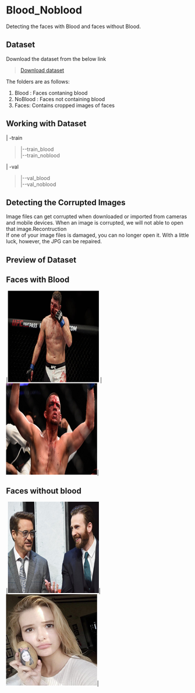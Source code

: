 # Blood_Noblood
Detecting the faces with Blood and faces without Blood.
## Dataset
Download the dataset from the below link

>[Download dataset](https://drive.google.com/file/d/1tcdLZymFiw36lzu95zgCAQzudi0Wxma5/view?usp=sharing)

The folders are as follows: <br/>
1. Blood : Faces contaning blood <br/>
2. NoBlood : Faces not containing blood <br/>
3. Faces: Contains cropped images of faces <br/>
## Working with Dataset

 | -train <br/>
 > |--train_blood <br/>
 > |--train_noblood <br/>
 
 | -val <br/>
 > |--val_blood <br/>
 > |--val_noblood <br/>
 
## Detecting the Corrupted Images
Image files can get corrupted when downloaded or imported from cameras and mobile devices. When an image is corrupted, we will not able to open that image.Recontruction <br/>
If one of your image files is damaged, you can no longer open it. With a little luck, however, the JPG can be repaired.

## Preview of Dataset
## Faces with Blood
|<img src=https://github.com/Monishraj50/Blood_Noblood/blob/master/img/blood_1.jpg width='250' height='250' /> |
<img src=https://github.com/Monishraj50/Blood_Noblood/blob/master/img/blood_100.jpg width='250' height='250' />|
## Faces without blood
|<img src=https://github.com/Monishraj50/Blood_Noblood/blob/master/img/noblood_10.jpg width='250' height='250' />|
<img src=https://github.com/Monishraj50/Blood_Noblood/blob/master/img/noblood_102.jpg width='250' height='250' />|







